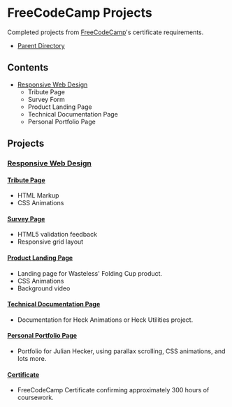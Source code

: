 # FreeCodeCamp Projects
Completed projects from [FreeCodeCamp](https://www.freecodecamp.org/)'s certificate requirements.
- [Parent Directory](../)

## Contents
- [Responsive Web Design](./responsive-web-design)
  - Tribute Page
  - Survey Form
  - Product Landing Page
  - Technical Documentation Page
  - Personal Portfolio Page

## Projects
### [Responsive Web Design](./responsive-web-design)

#### [Tribute Page](./responsive-web-design/01-tribute)
- HTML Markup
- CSS Animations

#### [Survey Page](./responsive-web-design/02-survey)
- HTML5 validation feedback
- Responsive grid layout

#### [Product Landing Page](./responsive-web-design/03-product)
- Landing page for Wasteless' Folding Cup product.
- CSS Animations
- Background video

#### [Technical Documentation Page](./responsive-web-design/04-documentation)
- Documentation for Heck Animations or Heck Utilities project.

#### [Personal Portfolio Page](./responsive-web-design/05-portfolio)
- Portfolio for Julian Hecker, using parallax scrolling, CSS animations, and lots more.

#### [Certificate](./responsive-web-design/certificate.html)
- FreeCodeCamp Certificate confirming approximately 300 hours of coursework.

